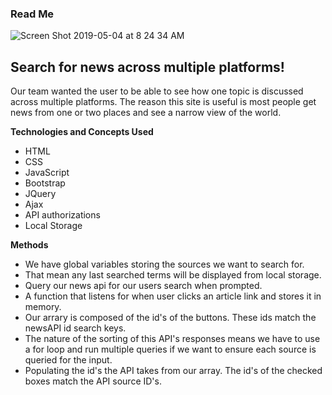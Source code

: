 ### Read Me

![Screen Shot 2019-05-04 at 8 24 34 AM](https://user-images.githubusercontent.com/47616126/57181594-b2541180-6e4a-11e9-9183-8663281bf49a.png)

## Search for news across multiple platforms!
Our team wanted the user to be able to see how one topic is discussed across multiple platforms. The reason this site is useful is most people get news from one or two places and see a narrow view of the world.


**Technologies and Concepts Used**

* HTML
* CSS
* JavaScript
* Bootstrap
* JQuery
* Ajax
* API authorizations
* Local Storage

**Methods**

* We have global variables storing the sources we want to search for.
* That mean any last searched terms will be displayed from local storage.
* Query our news api for our users search when prompted.
* A function that listens for when user clicks an article link and stores it in memory.
* Our arrary is composed of the id's of the buttons. These ids match the newsAPI id search keys.
* The nature of the sorting of this API's responses means we have to use a for loop and run multiple queries if we want to ensure each source is queried for the input.
* Populating the id's the API takes from our array. The id's of the checked boxes match the API source ID's.
